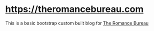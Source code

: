 # https://theromancebureau.com
This is a basic bootstrap custom built blog for <a href = "https://theromancebureau.com">The Romance Bureau</a>

